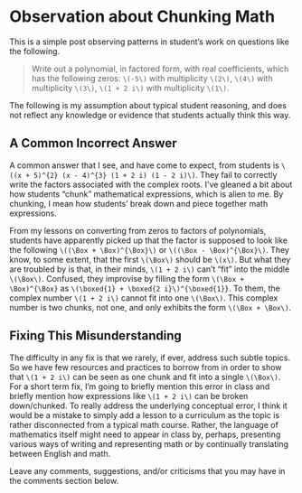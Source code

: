 # Observation about Chunking Math

This is a simple post observing patterns in student’s work on questions
like the following.

> Write out a polynomial, in factored form, with real coefficients, which has
> the following zeros: `\(-5\)` with multiplicity `\(2\)`, `\(4\)` with
> multiplicity `\(3\)`, `\(1 + 2 i\)` with multiplicity `\(1\)`.

The following is my assumption about typical student reasoning, and does not
reflect any knowledge or evidence that students actually think this way.

## A Common Incorrect Answer

A common answer that I see, and have come to expect, from students is
`\((x + 5)^{2} (x - 4)^{3} (1 + 2 i) (1 - 2 i)\)`. They fail to correctly write
the factors associated with the complex roots. I've gleaned a bit about how
students “chunk” mathematical expressions, which is alien to me.
By chunking, I mean how students’ break down and piece together math
expressions.

From my lessons on converting from zeros to factors of polynomials, students
have apparently picked up that the factor is supposed to look like the
following `\((\Box + \Box)^{\Box}\)` or `\((\Box - \Box)^{\Box}\)`. They know,
to some extent, that the first `\(\Box\)` should be `\(x\)`. But what they are
troubled by is that, in their minds, `\(1 + 2 i\)` can’t “fit” into
the middle `\(\Box\)`. Confused, they improvise by filling the form
`\(\Box + \Box)^{\Box}` as `\(\boxed{1} + \boxed{2 i}\)^{\boxed{1}}`. To them,
the complex number `\(1 + 2 i\)` cannot fit into one `\(\Box\)`. This complex
number is two chunks, not one, and only exhibits the form `\(\Box + \Box\)`.

## Fixing This Misunderstanding

The difficulty in any fix is that we rarely, if ever, address such subtle
topics. So we have few resources and practices to borrow from in order to show
that `\(1 + 2 i\)` can be seen as one chunk and fit into a single `\(\Box\)`.
For a short term fix, I’m going to briefly mention this error in class and
briefly mention how expressions like `\(1 + 2 i\)` can be broken down/chunked.
To really address the underlying conceptual error, I think it would be a
mistake to simply add a lesson to a curriculum as the topic is rather
disconnected from a typical math course. Rather, the language of mathematics
itself might need to appear in class by, perhaps, presenting various ways of
writing and representing math or by continually translating between English and
math.

Leave any comments, suggestions, and/or criticisms that you may have in the
comments section below.
